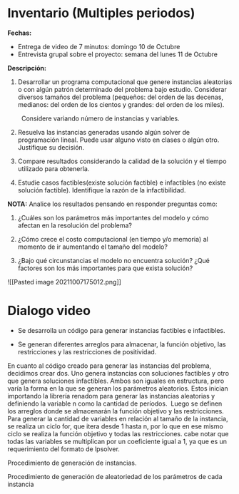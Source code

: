 # Inventario (Multiples periodos)

**Fechas:**  

-   Entrega de video de 7 minutos: domingo 10 de Octubre
-   Entrevista grupal sobre el proyecto: semana del lunes 11 de Octubre

  
**Descripción:**  

1.  Desarrollar un programa computacional que genere instancias aleatorias o con algún patrón determinado del problema bajo estudio. Considerar diversos tamaños del problema (pequeños: del orden de las decenas, medianos: del orden de los cientos y grandes: del orden de los miles).
    

        Considere variando número de instancias y variables.

2.  Resuelva las instancias generadas usando algún solver de programación lineal. Puede usar alguno visto en clases o algún otro. Justifique su decisión.
    
3.  Compare resultados considerando la calidad de la solución y el tiempo utilizado para obtenerla.
    
4.  Estudie casos factibles(existe solución factible) e infactibles (no existe solución factible). Identifique la razón de la infactibilidad.
    

  

**NOTA:** Analice los resultados pensando en responder preguntas como:

1.  ¿Cuáles son los parámetros más importantes del modelo y cómo afectan en la resolución del problema?
    
2.  ¿Cómo crece el costo computacional (en tiempo y/o memoria) al momento de ir aumentando el tamaño del modelo?
    
3.  ¿Bajo qué circunstancias el modelo no encuentra solución? ¿Qué factores son los más importantes para que exista solución?

![[Pasted image 20211007175012.png]]

# Dialogo video
-   Se desarrolla un código para generar instancias factibles e infactibles.
    
-   Se generan diferentes arreglos para almacenar, la función objetivo, las restricciones y las restricciones de positividad.

En cuanto al código creado para generar las instancias del problema, decidimos crear dos. Uno genera instancias con soluciones factibles y otro que genera soluciones infactibles. Ambos son iguales en estructura, pero varía la forma en la que se generan los parámetros aleatorios. Estos inician importando la librería renadom para generar las instancias aleatorias y definiendo la variable n como la cantidad de períodos.  Luego se definen los arreglos donde se almacenarán la función objetivo y las restricciones.  Para generar la cantidad de variables en relación al tamaño de la instancia, se realiza un ciclo for, que itera desde 1 hasta n, por lo que en ese mismo ciclo se realiza la función objetivo y todas las restricciones. cabe notar que todas las variables se multiplican por un coeficiente igual a 1, ya que es un requerimiento del formato de lpsolver.

Procedimiento de generación de instancias. 

Procedimiento de generación de aleatoriedad de los parámetros de cada instancia

